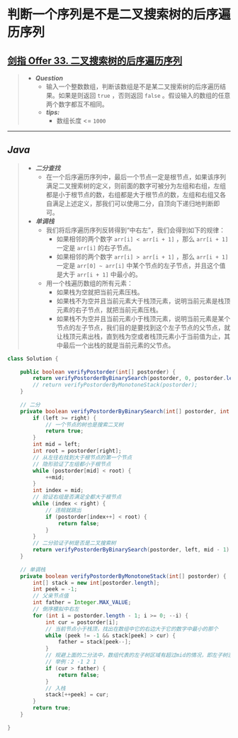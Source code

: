 # 判断一个序列是不是二叉搜索树的后序遍历序列

## [剑指 Offer 33. 二叉搜索树的后序遍历序列](https://leetcode.cn/problems/er-cha-sou-suo-shu-de-hou-xu-bian-li-xu-lie-lcof/)

> - ***Question***
>   - 输入一个整数数组，判断该数组是不是某二叉搜索树的后序遍历结果。如果是则返回 `true` ，否则返回 `false` 。假设输入的数组的任意两个数字都互不相同。
>   - ***tips:***
>     - 数组长度 <= `1000`

---

## *Java*

> - ***二分查找***
>   - 在一个后序遍历序列中，最后一个节点一定是根节点，如果该序列满足二叉搜索树的定义，则前面的数字可被分为左组和右组，左组都是小于根节点的数，右组都是大于根节点的数，左组和右组又各自满足上述定义，那我们可以使用二分，自顶向下递归地判断即可。
> - ***单调栈***
>   - 我们将后序遍历序列反转得到“中右左”，我们会得到如下的规律：
>     - 如果相邻的两个数字 `arr[i] < arr[i + 1]` ，那么 `arr[i + 1]` 一定是 `arr[i]` 的右子节点。
>     - 如果相邻的两个数字 `arr[i] > arr[i + 1]` ，那么 `arr[i + 1]` 一定是 `arr[0] ~ arr[i]` 中某个节点的左子节点，并且这个值是大于 `arr[i + 1]` 中最小的。
>   - 用一个栈遍历数组的所有元素：
>     - 如果栈为空就把当前元素压栈。
>     - 如果栈不为空并且当前元素大于栈顶元素，说明当前元素是栈顶元素的右子节点，就把当前元素压栈。
>     - 如果栈不为空并且当前元素小于栈顶元素，说明当前元素是某个节点的左子节点，我们目的是要找到这个左子节点的父节点，就让栈顶元素出栈，直到栈为空或者栈顶元素小于当前值为止，其中最后一个出栈的就是当前元素的父节点。

```java
class Solution {
    
    public boolean verifyPostorder(int[] postorder) {
        return verifyPostorderByBinarySearch(postorder, 0, postorder.length - 1);
        // return verifyPostorderByMonotoneStack(postorder);
    }
    
    // 二分
    private boolean verifyPostorderByBinarySearch(int[] postorder, int left, int right) {
        if (left >= right) {
            // 一个节点的树也是搜索二叉树
            return true;
        }
        int mid = left;
        int root = postorder[right];
        // 从左往右找到大于根节点的第一个节点
        // 隐形验证了左组都小于根节点
        while (postorder[mid] < root) {
            ++mid;
        }
        int index = mid;
        // 验证右组是否满足全都大于根节点
        while (index < right) {
            // 违规就跳出
            if (postorder[index++] < root) {
                return false;
            }
        }
        // 二分验证子树是否是二叉搜索树
        return verifyPostorderByBinarySearch(postorder, left, mid - 1) && verifyPostorderByBinarySearch(postorder, mid, right - 1);
    }
    
    // 单调栈
    private boolean verifyPostorderByMonotoneStack(int[] postorder) {
        int[] stack = new int[postorder.length];
        int peek = -1;
        // 父亲节点值
        int father = Integer.MAX_VALUE;
        // 倒序模拟中右左
        for (int i = postorder.length - 1; i >= 0; --i) {
            int cur = postorder[i];
            // 当前节点小于栈顶，找出在数组中它的右边大于它的数字中最小的那个
            while (peek != -1 && stack[peek] > cur) {
                father = stack[peek--];
            }
            // 规避上面的二分法中，数组代表的左子树区域有超过mid的情况，即左子树违规，有大于根节点的值
            // 举例：2 -1 2 1
            if (cur > father) {
                return false;
            }
            // 入栈
            stack[++peek] = cur;
        }
        return true;
    }
    
}
```
